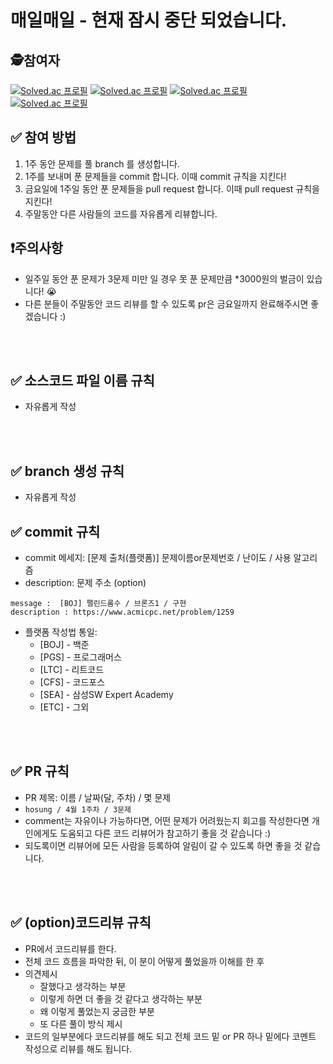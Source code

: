 
# 매일매일 - 현재 잠시 중단 되었습니다.
## 🕵️참여자
[![Solved.ac 프로필](http://mazassumnida.wtf/api/v2/generate_badge?boj=an3735297)](https://solved.ac/an3735297)
[![Solved.ac 프로필](http://mazassumnida.wtf/api/v2/generate_badge?boj=geunskoooo)](https://solved.ac/geunskoooo)
[![Solved.ac 프로필](http://mazassumnida.wtf/api/v2/generate_badge?boj=dbsrkd1970)](https://solved.ac/dbsrkd1970)
[![Solved.ac 프로필](http://mazassumnida.wtf/api/v2/generate_badge?boj=bjs713)](https://solved.ac/bjs713)

## ✅ 참여 방법
1. 1주 동안 문제를 풀 branch 를 생성합니다.
2. 1주를 보내며 푼 문제들을 commit 합니다. 이때 commit 규칙을 지킨다!
3. 금요일에 1주일 동안 푼 문제들을 pull request 합니다. 이때 pull request 규칙을 지킨다!
4. 주말동안 다른 사람들의 코드를 자유롭게 리뷰합니다.

## ❗️주의사항 
- 일주일 동안 푼 문제가 3문제 미만 일 경우 못 푼 문제만큼 *3000원의 벌금이 있습니다! 😭
- 다른 분들이 주말동안 코드 리뷰를 할 수 있도록 pr은 금요일까지 완료해주시면 좋겠습니다 :)

<br />
<br />

## ✅ 소스코드 파일 이름 규칙
- 자유롭게 작성 

<br />
<br />

## ✅ branch 생성 규칙
- 자유롭게 작성


## ✅ commit 규칙
- commit 메세지: [문제 출처(플랫폼)] 문제이름or문제번호 / 난이도 / 사용 알고리즘
- description: 문제 주소 (option)
```
message :  [BOJ] 팰린드롬수 / 브론즈1 / 구현
description : https://www.acmicpc.net/problem/1259
```

- 플랫폼 작성법 통일: 
  * [BOJ] - 백준 
  * [PGS] - 프로그래머스
  * [LTC] - 리트코드
  * [CFS] - 코드포스
  * [SEA] - 삼성SW Expert Academy
  * [ETC] - 그외

<br />
<br />

## ✅ PR 규칙
- PR 제목: 이름 / 날짜(달, 주차) / 몇 문제
-  ```hosung / 4월 1주차 / 3문제 ```
-  comment는 자유이나 가능하다면, 어떤 문제가 어려웠는지 회고를 작성한다면 개인에게도 도움되고 다른 코드 리뷰어가 참고하기 좋을 것 같습니다 :)
-  되도록이면 리뷰어에 모든 사람을 등록하여 알림이 갈 수 있도록 하면 좋을 것 같습니다.


<br />
<br />

## ✅ (option)코드리뷰 규칙
- PR에서 코드리뷰를 한다.
- 전체 코드 흐름을 파악한 뒤, 이 분이 어떻게 풀었을까 이해를 한 후 
- 의견제시
  -   잘했다고 생각하는 부분
  -   이렇게 하면 더 좋을 것 같다고 생각하는 부분
  -   왜 이렇게 풀었는지 궁금한 부분
  -   또 다른 풀이 방식 제시
- 코드의 일부분에다 코드리뷰를 해도 되고 전체 코드 밑 or PR 하나 밑에다 코멘트 작성으로 리뷰를 해도 됩니다.

<br />
<br />


